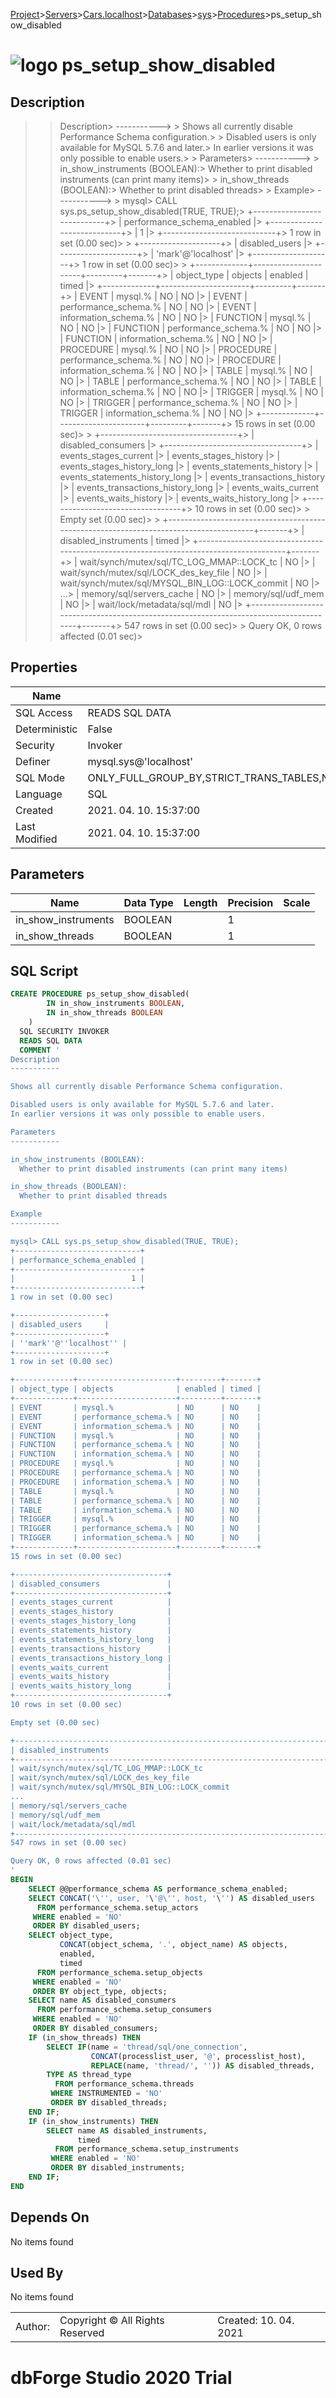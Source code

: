 [Project](../../../../../startpage.md)>[Servers](../../../../Servers.md)>[Cars.localhost](../../../Cars.localhost.md)>[Databases](../../Databases.md)>[sys](../sys.md)>[Procedures](Procedures.md)>ps_setup_show_disabled


# ![logo](../../../../../Images/procedure64.svg) ps_setup_show_disabled

## <a name="#Description"></a>Description
> > Description> -----------> > Shows all currently disable Performance Schema configuration.> > Disabled users is only available for MySQL 5.7.6 and later.> In earlier versions it was only possible to enable users.> > Parameters> -----------> > in_show_instruments (BOOLEAN):>   Whether to print disabled instruments (can print many items)> > in_show_threads (BOOLEAN):>   Whether to print disabled threads> > Example> -----------> > mysql> CALL sys.ps_setup_show_disabled(TRUE, TRUE);> +----------------------------+> | performance_schema_enabled |> +----------------------------+> |                          1 |> +----------------------------+> 1 row in set (0.00 sec)> > +--------------------+> | disabled_users     |> +--------------------+> | 'mark'@'localhost' |> +--------------------+> 1 row in set (0.00 sec)> > +-------------+----------------------+---------+-------+> | object_type | objects              | enabled | timed |> +-------------+----------------------+---------+-------+> | EVENT       | mysql.%              | NO      | NO    |> | EVENT       | performance_schema.% | NO      | NO    |> | EVENT       | information_schema.% | NO      | NO    |> | FUNCTION    | mysql.%              | NO      | NO    |> | FUNCTION    | performance_schema.% | NO      | NO    |> | FUNCTION    | information_schema.% | NO      | NO    |> | PROCEDURE   | mysql.%              | NO      | NO    |> | PROCEDURE   | performance_schema.% | NO      | NO    |> | PROCEDURE   | information_schema.% | NO      | NO    |> | TABLE       | mysql.%              | NO      | NO    |> | TABLE       | performance_schema.% | NO      | NO    |> | TABLE       | information_schema.% | NO      | NO    |> | TRIGGER     | mysql.%              | NO      | NO    |> | TRIGGER     | performance_schema.% | NO      | NO    |> | TRIGGER     | information_schema.% | NO      | NO    |> +-------------+----------------------+---------+-------+> 15 rows in set (0.00 sec)> > +----------------------------------+> | disabled_consumers               |> +----------------------------------+> | events_stages_current            |> | events_stages_history            |> | events_stages_history_long       |> | events_statements_history        |> | events_statements_history_long   |> | events_transactions_history      |> | events_transactions_history_long |> | events_waits_current             |> | events_waits_history             |> | events_waits_history_long        |> +----------------------------------+> 10 rows in set (0.00 sec)> > Empty set (0.00 sec)> > +---------------------------------------------------------------------------------------+-------+> | disabled_instruments                                                                  | timed |> +---------------------------------------------------------------------------------------+-------+> | wait/synch/mutex/sql/TC_LOG_MMAP::LOCK_tc                                             | NO    |> | wait/synch/mutex/sql/LOCK_des_key_file                                                | NO    |> | wait/synch/mutex/sql/MYSQL_BIN_LOG::LOCK_commit                                       | NO    |> ...> | memory/sql/servers_cache                                                              | NO    |> | memory/sql/udf_mem                                                                    | NO    |> | wait/lock/metadata/sql/mdl                                                            | NO    |> +---------------------------------------------------------------------------------------+-------+> 547 rows in set (0.00 sec)> > Query OK, 0 rows affected (0.01 sec)> 
## <a name="#Properties"></a>Properties
|Name|Value|
|---|---|
|SQL Access|READS SQL DATA|
|Deterministic|False|
|Security|Invoker|
|Definer|mysql.sys@'localhost'|
|SQL Mode|ONLY_FULL_GROUP_BY,STRICT_TRANS_TABLES,NO_ZERO_IN_DATE,NO_ZERO_DATE,ERROR_FOR_DIVISION_BY_ZERO,NO_ENGINE_SUBSTITUTION|
|Language|SQL|
|Created|2021. 04. 10. 15:37:00|
|Last Modified|2021. 04. 10. 15:37:00|


## <a name="#Parameters"></a>Parameters
|Name|Data Type|Length|Precision|Scale|
|---|---|---|---|---|
|in_show_instruments|BOOLEAN||1||
|in_show_threads|BOOLEAN||1||

## <a name="#SqlScript"></a>SQL Script
```SQL
CREATE PROCEDURE ps_setup_show_disabled(
        IN in_show_instruments BOOLEAN,
        IN in_show_threads BOOLEAN
    )
  SQL SECURITY INVOKER
  READS SQL DATA
  COMMENT '
Description
-----------

Shows all currently disable Performance Schema configuration.

Disabled users is only available for MySQL 5.7.6 and later.
In earlier versions it was only possible to enable users.

Parameters
-----------

in_show_instruments (BOOLEAN):
  Whether to print disabled instruments (can print many items)

in_show_threads (BOOLEAN):
  Whether to print disabled threads

Example
-----------

mysql> CALL sys.ps_setup_show_disabled(TRUE, TRUE);
+----------------------------+
| performance_schema_enabled |
+----------------------------+
|                          1 |
+----------------------------+
1 row in set (0.00 sec)

+--------------------+
| disabled_users     |
+--------------------+
| ''mark''@''localhost'' |
+--------------------+
1 row in set (0.00 sec)

+-------------+----------------------+---------+-------+
| object_type | objects              | enabled | timed |
+-------------+----------------------+---------+-------+
| EVENT       | mysql.%              | NO      | NO    |
| EVENT       | performance_schema.% | NO      | NO    |
| EVENT       | information_schema.% | NO      | NO    |
| FUNCTION    | mysql.%              | NO      | NO    |
| FUNCTION    | performance_schema.% | NO      | NO    |
| FUNCTION    | information_schema.% | NO      | NO    |
| PROCEDURE   | mysql.%              | NO      | NO    |
| PROCEDURE   | performance_schema.% | NO      | NO    |
| PROCEDURE   | information_schema.% | NO      | NO    |
| TABLE       | mysql.%              | NO      | NO    |
| TABLE       | performance_schema.% | NO      | NO    |
| TABLE       | information_schema.% | NO      | NO    |
| TRIGGER     | mysql.%              | NO      | NO    |
| TRIGGER     | performance_schema.% | NO      | NO    |
| TRIGGER     | information_schema.% | NO      | NO    |
+-------------+----------------------+---------+-------+
15 rows in set (0.00 sec)

+----------------------------------+
| disabled_consumers               |
+----------------------------------+
| events_stages_current            |
| events_stages_history            |
| events_stages_history_long       |
| events_statements_history        |
| events_statements_history_long   |
| events_transactions_history      |
| events_transactions_history_long |
| events_waits_current             |
| events_waits_history             |
| events_waits_history_long        |
+----------------------------------+
10 rows in set (0.00 sec)

Empty set (0.00 sec)

+---------------------------------------------------------------------------------------+-------+
| disabled_instruments                                                                  | timed |
+---------------------------------------------------------------------------------------+-------+
| wait/synch/mutex/sql/TC_LOG_MMAP::LOCK_tc                                             | NO    |
| wait/synch/mutex/sql/LOCK_des_key_file                                                | NO    |
| wait/synch/mutex/sql/MYSQL_BIN_LOG::LOCK_commit                                       | NO    |
...
| memory/sql/servers_cache                                                              | NO    |
| memory/sql/udf_mem                                                                    | NO    |
| wait/lock/metadata/sql/mdl                                                            | NO    |
+---------------------------------------------------------------------------------------+-------+
547 rows in set (0.00 sec)

Query OK, 0 rows affected (0.01 sec)
'
BEGIN
    SELECT @@performance_schema AS performance_schema_enabled;
    SELECT CONCAT('\'', user, '\'@\'', host, '\'') AS disabled_users
      FROM performance_schema.setup_actors
     WHERE enabled = 'NO'
     ORDER BY disabled_users;
    SELECT object_type,
           CONCAT(object_schema, '.', object_name) AS objects,
           enabled,
           timed
      FROM performance_schema.setup_objects
     WHERE enabled = 'NO'
     ORDER BY object_type, objects;
    SELECT name AS disabled_consumers
      FROM performance_schema.setup_consumers
     WHERE enabled = 'NO'
     ORDER BY disabled_consumers;
    IF (in_show_threads) THEN
        SELECT IF(name = 'thread/sql/one_connection', 
                  CONCAT(processlist_user, '@', processlist_host), 
                  REPLACE(name, 'thread/', '')) AS disabled_threads,
        TYPE AS thread_type
          FROM performance_schema.threads
         WHERE INSTRUMENTED = 'NO'
         ORDER BY disabled_threads;
    END IF;
    IF (in_show_instruments) THEN
        SELECT name AS disabled_instruments,
               timed
          FROM performance_schema.setup_instruments
         WHERE enabled = 'NO'
         ORDER BY disabled_instruments;
    END IF;
END
```

## <a name="#DependsOn"></a>Depends On
No items found

## <a name="#UsedBy"></a>Used By
No items found

||||
|---|---|---|
|Author: |Copyright © All Rights Reserved|Created: 10. 04. 2021|
# dbForge Studio 2020 Trial
